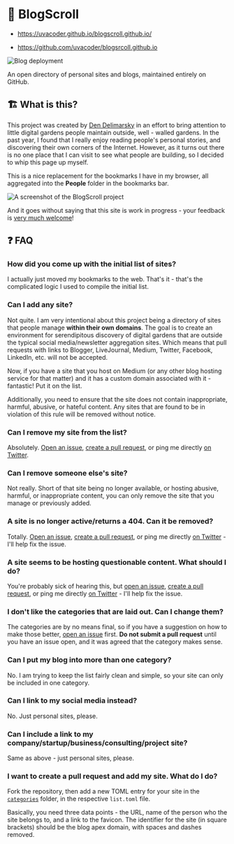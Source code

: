 # 📜 BlogScroll

- https://uvacoder.github.io/blogscroll.github.io/

- https://github.com/uvacoder/blogsrcoll.github.io

![Blog deployment](https://github.com/blogscroll/blogscroll/workflows/Blog%20deployment/badge.svg)

An open directory of personal sites and blogs, maintained entirely on GitHub.

## 🏗 What is this?

This project was created by [Den Delimarsky](https://den.dev/) in an effort to bring attention to little digital gardens people maintain outside, well - walled gardens. In the past year, I found that I really enjoy reading people's personal stories, and discovering their own corners of the Internet. However, as it turns out there is no one place that I can visit to see what people are building, so I decided to whip this page up myself.

This is a nice replacement for the bookmarks I have in my browser, all aggregated into the **People** folder in the bookmarks bar.

![A screenshot of the BlogScroll project](screenshot.png)

And it goes without saying that this site is work in progress - your feedback is [very much welcome](https://github.com/blogscroll/blogscroll/issues)!

## ❓ FAQ

### How did you come up with the initial list of sites?

I actually just moved my bookmarks to the web. That's it - that's the complicated logic I used to compile the initial list.

### Can I add any site?

Not quite. I am very intentional about this project being a directory of sites that people manage **within their own domains**. The goal is to create an environment for serendipitous discovery of digital gardens that are outside the typical social media/newsletter aggregation sites. Which means that pull requests with links to Blogger, LiveJournal, Medium, Twitter, Facebook, LinkedIn, etc. will not be accepted.

Now, if you have a site that you host on Medium (or any other blog hosting service for that matter) and it has a custom domain associated with it - fantastic! Put it on the list.

Additionally, you need to ensure that the site does not contain inappropriate, harmful, abusive, or hateful content. Any sites that are found to be in violation of this rule will be removed without notice.

### Can I remove my site from the list?

Absolutely. [Open an issue](https://github.com/blogscroll/blogscroll/issues), [create a pull request](https://github.com/blogscroll/blogscroll/pulls), or ping me directly [on Twitter](https://twitter.com/denniscode).

### Can I remove someone else's site?

Not really. Short of that site being no longer available, or hosting abusive, harmful, or inappropriate content, you can only remove the site that you manage or previously added.

### A site is no longer active/returns a 404. Can it be removed?

Totally. [Open an issue](https://github.com/blogscroll/blogscroll/issues), [create a pull request](https://github.com/blogscroll/blogscroll/pulls), or ping me directly [on Twitter](https://twitter.com/denniscode) - I'll help fix the issue.

### A site seems to be hosting questionable content. What should I do?

You're probably sick of hearing this, but [open an issue](https://github.com/blogscroll/blogscroll/issues), [create a pull request](https://github.com/blogscroll/blogscroll/pulls), or ping me directly [on Twitter](https://twitter.com/denniscode) - I'll help fix the issue.

### I don't like the categories that are laid out. Can I change them?

The categories are by no means final, so if you have a suggestion on how to make those better, [open an issue](https://github.com/blogscroll/blogscroll/issues) first. **Do not submit a pull request** until you have an issue open, and it was agreed that the category makes sense.

### Can I put my blog into more than one category?

No. I am trying to keep the list fairly clean and simple, so your site can only be included in one category.

### Can I link to my social media instead?

No. Just personal sites, please.

### Can I include a link to my company/startup/business/consulting/project site?

Same as above - just personal sites, please.

### I want to create a pull request and add my site. What do I do?

Fork the repository, then add a new TOML entry for your site in the [`categories`](https://github.com/blogscroll/blogscroll/tree/main/web/data/categories) folder, in the respective `list.toml` file.

Basically, you need three data points - the URL, name of the person who the site belongs to, and a link to the favicon. The identifier for the site (in square brackets) should be the blog apex domain, with spaces and dashes removed.
